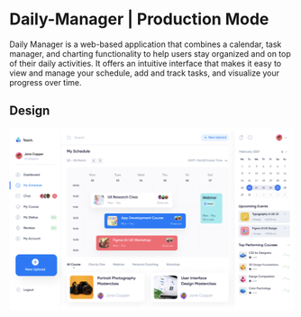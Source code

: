 <h1> Daily-Manager | Production Mode </h1>
<p>
Daily Manager is a web-based application that combines a calendar, task manager, and charting functionality to help users stay organized and on top of their daily activities. It offers an intuitive interface that makes it easy to view and manage your schedule, add and track tasks, and visualize your progress over time.

</p>

<h2>Design</h2>
<img src='./Design/Design.png'/>
